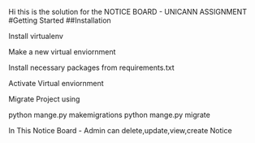 Hi this is the solution for the NOTICE BOARD - UNICANN ASSIGNMENT
#Getting Started ##Installation

Install virtualenv

Make a new virtual enviornment

Install necessary packages from requirements.txt

Activate Virtual enviornment

Migrate Project using

python mange.py makemigrations python mange.py migrate

In This Notice Board - Admin can delete,update,view,create Notice
